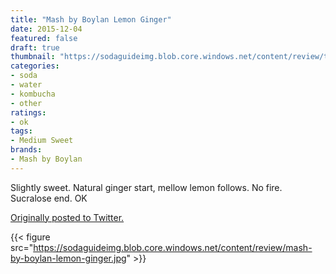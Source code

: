 ```yaml
---
title: "Mash by Boylan Lemon Ginger"
date: 2015-12-04
featured: false
draft: true
thumbnail: "https://sodaguideimg.blob.core.windows.net/content/review/thumbs/mash-by-boylan-lemon-ginger.jpg"
categories:
- soda
- water
- kombucha
- other
ratings:
- ok
tags:
- Medium Sweet
brands:
- Mash by Boylan
---
```


Slightly sweet. Natural ginger start, mellow lemon follows. No fire. Sucralose end. OK

[Originally posted to Twitter.](https://twitter.com/Cavorter/status/672943298957340672)

{{< figure src="https://sodaguideimg.blob.core.windows.net/content/review/mash-by-boylan-lemon-ginger.jpg" >}}

